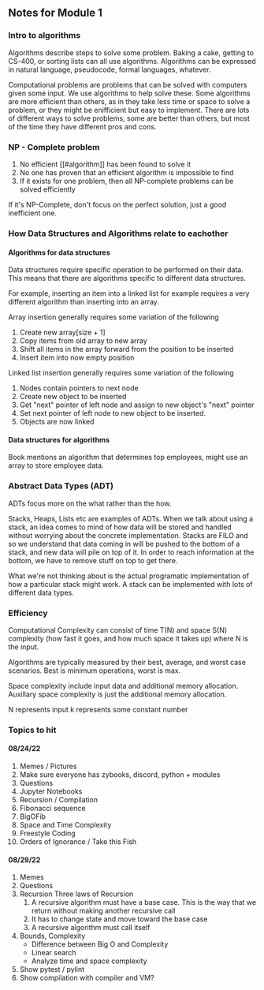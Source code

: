 ## Notes for Module 1
### Intro to algorithms
Algorithms describe steps to solve some problem. Baking a cake, getting to CS-400, or sorting lists can all use algorithms. Algorithms can be expressed in natural language, pseudocode, formal languages, whatever.

Computational problems are problems that can be solved with computers given some input. We use algorithms to help solve these. Some algorithms are more efficient than others, as in they take less time or space to solve a problem, or they might be enifficient but easy to implement. There are lots of different ways to solve problems, some are better than others, but most of the time they have different pros and cons.

### NP - Complete problem
1. No efficient [[#algorithm]] has been found to solve it
2. No one has proven that an efficient algorithm is impossible to find
3. If it exists for one problem, then all NP-complete problems can be solved efficiently

If it's NP-Complete, don't focus on the perfect solution, just a good inefficient one.

### How Data Structures and Algorithms relate to eachother

#### Algorithms for data structures

Data structures require specific operation to be performed on their data. This means that there are algorithms specific to different data structures. 

For example, inserting an item into a linked list for example requires a very different algorithm than inserting into an array.  

Array insertion generally requires some variation of the following
1. Create new array\[size + 1\]
2. Copy items from old array to new array
3. Shift all items in the array forward from the position to be inserted
4. Insert item into now empty position

Linked list insertion generally requires some variation of the following

1. Nodes contain pointers to next node
2. Create new object to be inserted
3. Get "next" pointer of left node and assign to new object's "next" pointer
4. Set next pointer of left node to new object to be inserted. 
5. Objects are now linked 

#### Data structures for algorithms

Book mentions an algorithm that determines top employees, might use an array to store employee data.

### Abstract Data Types (ADT)

ADTs focus more on the what rather than the how.

Stacks, Heaps, Lists etc are examples of ADTs. When we talk about using a stack, an idea comes to mind of how data will be stored and handled without worrying about the concrete implementation. Stacks are FILO and so we understand that data coming in will be pushed to the bottom of a stack, and new data will pile on top of it. In order to reach information at the bottom, we have to remove stuff on top to get there.

What we're not thinking about is the actual programatic implementation of how a particular stack might work. A stack can be implemented with lots of different data types.


### Efficiency

Computational Complexity can consist of time T(N) and space S(N) complexity (how fast it goes, and how much space it takes up) where N is the input. 

Algorithms are typically measured by their best, average, and worst case scenarios. Best is minimum operations, worst is max.

Space complexity include input data and additional memory allocation. Auxillary space complexity is just the additional memory allocation.

N represents input
k represents some constant number







### Topics to hit
#### 08/24/22
1. Memes / Pictures
2. Make sure everyone has zybooks, discord, python + modules
3. Questions
4. Jupyter Notebooks
5. Recursion / Compilation
6. Fibonacci sequence
7. BigOFib
8. Space and Time Complexity
9. Freestyle Coding
10. Orders of Ignorance / Take this Fish

#### 08/29/22
1. Memes
2. Questions
3. Recursion
	Three laws of Recursion
	1. A recursive algorithm must have a base case. This is the way that we return without making another recursive call
	2. It has to change state and move toward the base case
	3. A recursive algorithm must call itself
4. Bounds, Complexity 
	- Difference between Big O and Complexity
	- Linear search
	- Analyze time and space complexity
6. Show pytest / pylint
7. Show compilation with compiler and VM?